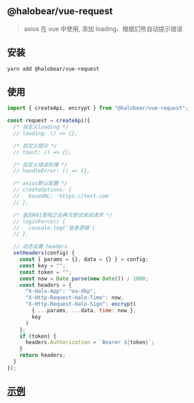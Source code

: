 ## @halobear/vue-request

> axios 在 vue 中使用, 添加 loading、根据幻熊自动提示错误

## 安装

```bash
yarn add @halobear/vue-request
```

## 使用

```js
import { createApi, encrypt } from "@halobear/vue-request";

const request = createApi({
  /* 自定义loading */
  // loading: () => {},

  /* 自定义提示 */
  // toast: () => {},

  /* 自定义错误处理 */
  // handleError: () => {},

  /* axios默认配置 */
  // createOptions: {
  //   baseURL: 'https://test.com'
  // },

  /* 返回401登陆之后再次尝试发送请求 */
  // loginForce() {
  //   console.log('登录逻辑')
  // },

  // 动态设置 headers
  setHeaders(config) {
    const { params = {}, data = {} } = config;
    const key = "";
    const token = "";
    const now = Date.parse(new Date()) / 1000;
    const headers = {
      "X-Halo-App": "oa-dkp",
      "X-Http-Request-Halo-Time": now,
      "X-Http-Request-Halo-Sign": encrypt(
        { ...params, ...data, time: now },
        key
      )
    };
    if (token) {
      headers.Authorization = `Bearer ${token}`;
    }
    return headers;
  }
});
```

## [示例](https://halobear.github.io/npm-packages/vue-request/demo.html)

